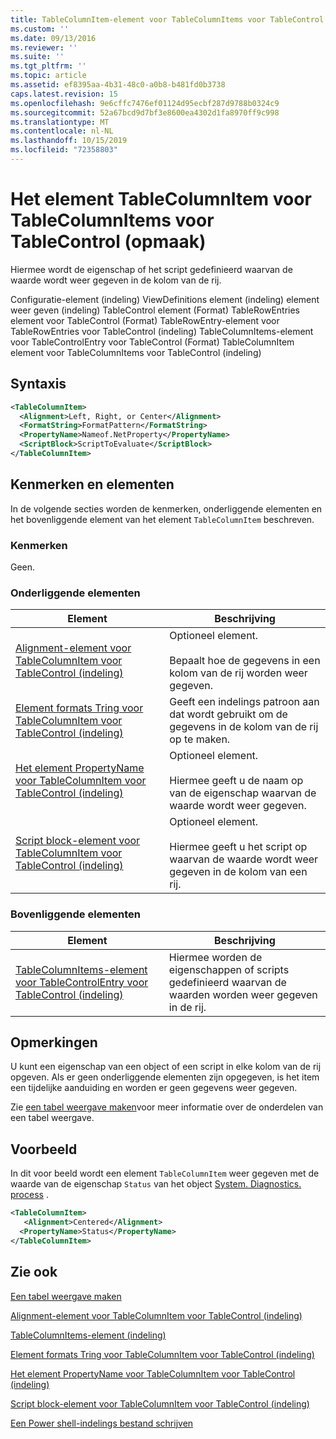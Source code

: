 ```yaml
---
title: TableColumnItem-element voor TableColumnItems voor TableControl (indeling) | Microsoft Docs
ms.custom: ''
ms.date: 09/13/2016
ms.reviewer: ''
ms.suite: ''
ms.tgt_pltfrm: ''
ms.topic: article
ms.assetid: ef8395aa-4b31-48c0-a0b8-b481fd0b3738
caps.latest.revision: 15
ms.openlocfilehash: 9e6cffc7476ef01124d95ecbf287d9788b0324c9
ms.sourcegitcommit: 52a67bcd9d7bf3e8600ea4302d1fa8970ff9c998
ms.translationtype: MT
ms.contentlocale: nl-NL
ms.lasthandoff: 10/15/2019
ms.locfileid: "72358803"
---
```

# <a name="tablecolumnitem-element-for-tablecolumnitems-for-tablecontrol-format"></a>Het element TableColumnItem voor TableColumnItems voor TableControl (opmaak)

Hiermee wordt de eigenschap of het script gedefinieerd waarvan de waarde wordt weer gegeven in de kolom van de rij.

Configuratie-element (indeling) ViewDefinitions element (indeling) element weer geven (indeling) TableControl element (Format) TableRowEntries element voor TableControl (Format) TableRowEntry-element voor TableRowEntries voor TableControl (indeling) TableColumnItems-element voor TableControlEntry voor TableControl (Format) TableColumnItem element voor TableColumnItems voor TableControl (indeling)

## <a name="syntax"></a>Syntaxis

```xml
<TableColumnItem>
  <Alignment>Left, Right, or Center</Alignment>
  <FormatString>FormatPattern</FormatString>
  <PropertyName>Nameof.NetProperty</PropertyName>
  <ScriptBlock>ScriptToEvaluate</ScriptBlock>
</TableColumnItem>
```

## <a name="attributes-and-elements"></a>Kenmerken en elementen

In de volgende secties worden de kenmerken, onderliggende elementen en het bovenliggende element van het element `TableColumnItem` beschreven.

### <a name="attributes"></a>Kenmerken

Geen.

### <a name="child-elements"></a>Onderliggende elementen

|Element|Beschrijving|
|-------------|-----------------|
|[Alignment-element voor TableColumnItem voor TableControl (indeling)](./alignment-element-for-tablecolumnitem-for-tablecontrol-format.md)|Optioneel element.<br /><br /> Bepaalt hoe de gegevens in een kolom van de rij worden weer gegeven.|
|[Element formats Tring voor TableColumnItem voor TableControl (indeling)](./formatstring-element-for-tablecolumnitem-for-tablecontrol-format.md)|Geeft een indelings patroon aan dat wordt gebruikt om de gegevens in de kolom van de rij op te maken.|
|[Het element PropertyName voor TableColumnItem voor TableControl (indeling)](./propertyname-element-for-tablecolumnitem-for-tablecontrol-format.md)|Optioneel element.<br /><br /> Hiermee geeft u de naam op van de eigenschap waarvan de waarde wordt weer gegeven.|
|[Script block-element voor TableColumnItem voor TableControl (indeling)](./scriptblock-element-for-tablecolumnitem-for-tablecontrol-format.md)|Optioneel element.<br /><br /> Hiermee geeft u het script op waarvan de waarde wordt weer gegeven in de kolom van een rij.|

### <a name="parent-elements"></a>Bovenliggende elementen

|Element|Beschrijving|
|-------------|-----------------|
|[TableColumnItems-element voor TableControlEntry voor TableControl (indeling)](./tablecolumnitems-element-for-tablerowentry-for-tablecontrol-format.md)|Hiermee worden de eigenschappen of scripts gedefinieerd waarvan de waarden worden weer gegeven in de rij.|

## <a name="remarks"></a>Opmerkingen

U kunt een eigenschap van een object of een script in elke kolom van de rij opgeven. Als er geen onderliggende elementen zijn opgegeven, is het item een tijdelijke aanduiding en worden er geen gegevens weer gegeven.

Zie [een tabel weergave maken](./creating-a-table-view.md)voor meer informatie over de onderdelen van een tabel weergave.

## <a name="example"></a>Voorbeeld

In dit voor beeld wordt een element `TableColumnItem` weer gegeven met de waarde van de eigenschap `Status` van het object [System. Diagnostics. process](/dotnet/api/System.Diagnostics.Process) .

```xml
<TableColumnItem>
   <Alignment>Centered</Alignment>
  <PropertyName>Status</PropertyName>
</TableColumnItem>

```

## <a name="see-also"></a>Zie ook

[Een tabel weergave maken](./creating-a-table-view.md)

[Alignment-element voor TableColumnItem voor TableControl (indeling)](./alignment-element-for-tablecolumnitem-for-tablecontrol-format.md)

[TableColumnItems-element (indeling)](./tablecolumnitems-element-for-tablerowentry-for-tablecontrol-format.md)

[Element formats Tring voor TableColumnItem voor TableControl (indeling)](./formatstring-element-for-tablecolumnitem-for-tablecontrol-format.md)

[Het element PropertyName voor TableColumnItem voor TableControl (indeling)](./propertyname-element-for-tablecolumnitem-for-tablecontrol-format.md)

[Script block-element voor TableColumnItem voor TableControl (indeling)](./scriptblock-element-for-tablecolumnitem-for-tablecontrol-format.md)

[Een Power shell-indelings bestand schrijven](./writing-a-powershell-formatting-file.md)
